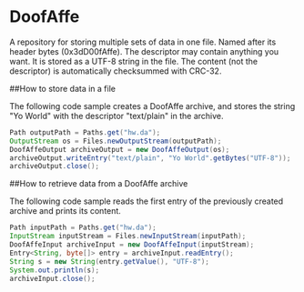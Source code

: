 # DoofAffe
A repository for storing multiple sets of data in one file. Named after its header bytes (0x3dD00fAffe).
The descriptor may contain anything you want. It is stored as a UTF-8 string in the file.
The content (not the descriptor) is automatically checksummed with CRC-32.

##How to store data in a file

The following code sample creates a DoofAffe archive, and stores the string "Yo World" with the descriptor "text/plain" in the archive.

```java
Path outputPath = Paths.get("hw.da");
OutputStream os = Files.newOutputStream(outputPath);
DoofAffeOutput archiveOutput = new DoofAffeOutput(os);
archiveOutput.writeEntry("text/plain", "Yo World".getBytes("UTF-8"));
archiveOutput.close();
```

##How to retrieve data from a DoofAffe archive

The following code sample reads the first entry of the previously created archive and prints its content.

```java
Path inputPath = Paths.get("hw.da");
InputStream inputStream = Files.newInputStream(inputPath);
DoofAffeInput archiveInput = new DoofAffeInput(inputStream);
Entry<String, byte[]> entry = archiveInput.readEntry();
String s = new String(entry.getValue(), "UTF-8");
System.out.println(s);
archiveInput.close();
```
